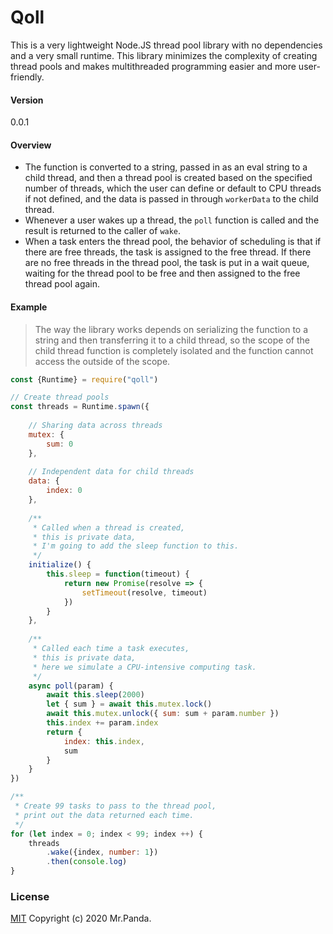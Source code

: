# Qoll

This is a very lightweight Node.JS thread pool library with no dependencies and a very small runtime.
This library minimizes the complexity of creating thread pools and makes multithreaded programming easier and more user-friendly.

#### Version
0.0.1


#### Overview
- The function is converted to a string, passed in as an eval string to a child thread, and then a thread pool is created based on the specified number of threads, which the user can define or default to CPU threads if not defined, and the data is passed in through `workerData` to the child thread.
- Whenever a user wakes up a thread, the `poll` function is called and the result is returned to the caller of `wake`.
- When a task enters the thread pool, the behavior of scheduling is that if there are free threads, the task is assigned to the free thread. If there are no free threads in the thread pool, the task is put in a wait queue, waiting for the thread pool to be free and then assigned to the free thread pool again.


#### Example
> The way the library works depends on serializing the function to a string and then transferring it to a child thread, so the scope of the child thread function is completely isolated and the function cannot access the outside of the scope.

```js
const {Runtime} = require("qoll")

// Create thread pools
const threads = Runtime.spawn({
    
    // Sharing data across threads
    mutex: {
        sum: 0
    },
    
    // Independent data for child threads
    data: {
        index: 0
    },
    
    /**
     * Called when a thread is created, 
     * this is private data,
     * I'm going to add the sleep function to this.
     */
    initialize() {
        this.sleep = function(timeout) {
            return new Promise(resolve => {
                setTimeout(resolve, timeout)
            })
        }
    },
    
    /**
     * Called each time a task executes,
     * this is private data,
     * here we simulate a CPU-intensive computing task.
     */
    async poll(param) {
        await this.sleep(2000)
        let { sum } = await this.mutex.lock()
        await this.mutex.unlock({ sum: sum + param.number })
        this.index += param.index
        return {
            index: this.index,
            sum
        }
    }
})

/**
 * Create 99 tasks to pass to the thread pool,
 * print out the data returned each time.
 */
for (let index = 0; index < 99; index ++) {
    threads
        .wake({index, number: 1})
        .then(console.log)  
}

```

### License
[MIT](./LICENSE)
Copyright (c) 2020 Mr.Panda.